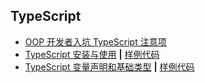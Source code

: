 ## TypeScript

- [OOP 开发者入坑 TypeScript 注意项](docs/for-oop-programmer.md)
- [TypeScript 安装与使用](docs/intro.md) **|** [样例代码](codes/basic)
- [TypeScript 变量声明和基础类型](docs/basic.md) **|** [样例代码](codes/basic)
